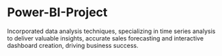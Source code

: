 # Power-BI-Project
Incorporated data analysis techniques, specializing in time series analysis to deliver valuable insights,
accurate sales forecasting and interactive dashboard creation, driving business success.
